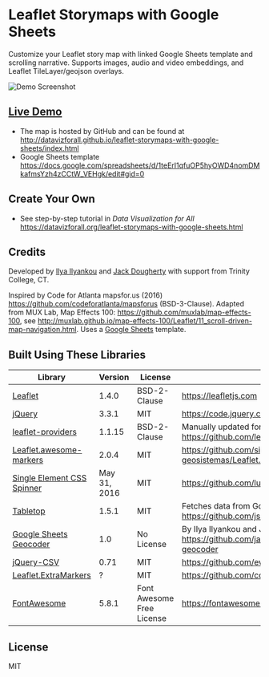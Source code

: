 # Leaflet Storymaps with Google Sheets
Customize your Leaflet story map with linked Google Sheets template and scrolling narrative.
Supports images, audio and video embeddings, and Leaflet TileLayer/geojson overlays.

![Demo Screenshot](media/screenshot.jpg)

## [Live Demo](https://cait-johnson.github.io/san-jac-stone-markers/)
- The map is hosted by GitHub and can be found at http://datavizforall.github.io/leaflet-storymaps-with-google-sheets/index.html
- Google Sheets template https://docs.google.com/spreadsheets/d/1teErI1qfuOP5hyOWD4nomDMkafmsYzh4zCCtW_VEHgk/edit#gid=0

## Create Your Own
- See step-by-step tutorial in *Data Visualization for All* https://datavizforall.org/leaflet-storymaps-with-google-sheets.html

## Credits
Developed by [Ilya Ilyankou](https://github.com/ilyankou) and [Jack Dougherty](https://github.com/jackdougherty) with support from Trinity College, CT.

Inspired by Code for Atlanta mapsfor.us (2016) https://github.com/codeforatlanta/mapsforus (BSD-3-Clause). Adapted from MUX Lab, Map Effects 100: https://github.com/muxlab/map-effects-100, see http://muxlab.github.io/map-effects-100/Leaflet/11_scroll-driven-map-navigation.html. Uses a [Google Sheets](https://www.google.com/sheets/about/) template.

## Built Using These Libraries

| Library | Version | License | Notes |
|--       |--       |--       |--
| [Leaflet](https://leafletjs.com)| 1.4.0 | BSD-2-Clause | https://leafletjs.com
| [jQuery](https://code.jquery.com) | 3.3.1| MIT | https://code.jquery.com
| [leaflet-providers](https://github.com/leaflet-extras/leaflet-providers) | 1.1.15 | BSD-2-Clause | Manually updated for Carto https https://github.com/leaflet-extras/leaflet-providers |
| [Leaflet.awesome-markers](https://github.com/sigma-geosistemas/Leaflet.awesome-markers) | 2.0.4 | MIT | https://github.com/sigma-geosistemas/Leaflet.awesome-markers |
| [Single Element CSS Spinner](https://github.com/lukehaas/css-loaders) | May 31, 2016| MIT| https://github.com/lukehaas/css-loaders|
| [Tabletop](https://github.com/jsoma/tabletop) | 1.5.1 | MIT | Fetches data from Google Sheet template. https://github.com/jsoma/tabletop
| [Google Sheets Geocoder](https://github.com/jackdougherty/google-sheets-geocoder) | 1.0 | No License | By Ilya Ilyankou and Jack Dougherty https://github.com/jackdougherty/google-sheets-geocoder
| [jQuery-CSV](https://github.com/evanplaice/jquery-csv) | 0.71 | MIT | https://github.com/evanplaice/jquery-csv
| [Leaflet.ExtraMarkers](https://github.com/coryasilva/Leaflet.ExtraMarkers) | ? | MIT | https://github.com/coryasilva/Leaflet.ExtraMarkers
| [FontAwesome](https://fontawesome.com) | 5.8.1 | Font Awesome Free License | https://fontawesome.com |

## License
MIT
